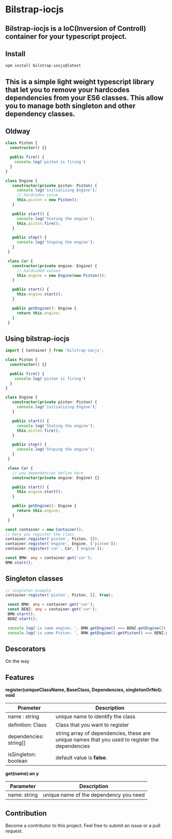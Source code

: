 # **Bilstrap-iocjs**

## Bilstrap-iocjs is a IoC(Inversion of Controll) container for your typescript project.

## Install

``` bash
npm install bilstrap-iosjs@latest
```

## This is a simple light weight typescript library that let you to remove your hardcodes dependencies from your ES6 classes. This allow you to manage both singleton and other dependency classes.

## Oldway

```ts
class Piston {
  constructor() {}

  public fire() {
    console.log('piston is firing')
  }
}

class Engine {
   constructor(private piston: Piston) {
     console.log('initializing Engine');
     // hardcodes value
     this.piston = new Piston();
   }

   public start() {
     console.log('Stating the engine');
     this.piston.fire();
   }

   public stop() {
     console.log('Stoping the engine');
   }
 }

 class Car {
   constructor(private engine: Engine) {
     // hardcoded values
     this.engine = new Engine(new Piston());
   }

   public start() {
     this.engine.start();
   }

   public getEngine(): Engine {
     return this.engine;
   }
 }
```

## Using bilstrap-iocjs

```ts
import { Container } from 'bilstrap-iocjs';

class Piston {
  constructor() {}

  public fire() {
    console.log('piston is firing')
  }
}

class Engine {
   constructor(private piston: Piston) {
     console.log('initializing Engine');
   }

   public start() {
     console.log('Stating the engine');
     this.piston.fire();
   }

   public stop() {
     console.log('Stoping the engine');
   }
 }

 class Car {
   // you dependencies define here
   constructor(private engine: Engine) {}

   public start() {
     this.engine.start();
   }

   public getEngine(): Engine {
     return this.engine;
   }
 }

const container = new Container();
// here you register the class
container.register('piston', Piston, []);
container.register('engine', Engine, ['piston']);
container.register('car', Car, ['engine']);

const BMW: any = container.get('car');
BMW.start();
```


## Singleton classes

```ts
// singleton example
container.register('piston', Piston, [], true);

 const BMW: any = container.get('car');
 const BENZ: any = container.get('car');
 BMW.start();
 BENZ.start();

 console.log('is same engine: ', BMW.getEngine() === BENZ.getEngine()) // false
 console.log('is same Piston: ', BMW.getEngine().getPiston() === BENZ.getEngine().getPiston()) // true

```

## Descorators

On the way


## Features

**register(uniqueClassName, BaseClass, Dependencies, singletonOrNot): void**

|          Prameter      |        Description                |
|------------------------|-----------------------------------|
| name : string          | unique name to identify the class |
| definition: Class      | Class that you want to register   |
| dependencies: string[] | string array of dependencies, these are unique names that you used to register the dependencies|
| isSingleton: boolean   | default value is **false**.       |

**get(name):an y**

| Parameter    | Description |
|--------------|-------------|
| name: string | unique name of the dependency you need

## Contribution

Become a contributor to this project. Feel free to submit an issue or a pull request.
